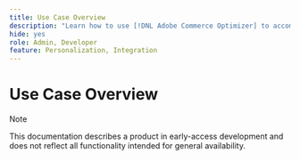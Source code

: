 ```yaml
---
title: Use Case Overview
description: "Learn how to use [!DNL Adobe Commerce Optimizer] to accomplish a specific task."
hide: yes
role: Admin, Developer
feature: Personalization, Integration
---
```

# Use Case Overview

>[!NOTE]
>
>This documentation describes a product in early-access development and does not reflect all functionality intended for general availability.
